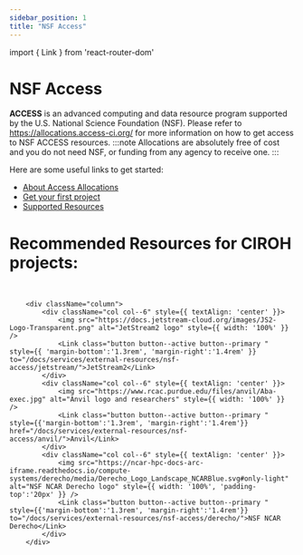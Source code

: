 ```yaml
---
sidebar_position: 1
title: "NSF Access"
---
```


import { Link } from 'react-router-dom'

# NSF Access
**ACCESS** is an advanced computing and data resource program supported by the U.S. National Science Foundation (NSF). Please refer to https://allocations.access-ci.org/ for more information on how to get access to NSF ACCESS resources. 
:::note
Allocations are absolutely free of cost and you do not need NSF, or funding from any agency to receive one. 
:::

Here are some useful links to get started:

- [About Access Allocations](https://allocations.access-ci.org/get-involved)
- [Get your first project](https://allocations.access-ci.org/get-your-first-project)
- [Supported Resources](https://allocations.access-ci.org/resources)


# Recommended Resources for CIROH projects:

<br />
         	
		<div className="column">
			<div className="col col--6" style={{ textAlign: 'center' }}>
				<img src="https://docs.jetstream-cloud.org/images/JS2-Logo-Transparent.png" alt="JetStream2 logo" style={{ width: '100%' }} />
				<Link class="button button--active button--primary " style={{ 'margin-bottom':'1.3rem', 'margin-right':'1.4rem' }} to="/docs/services/external-resources/nsf-access/jetstream/">JetStream2</Link>
			</div>
            <div className="col col--6" style={{ textAlign: 'center' }}>
				<img src="https://www.rcac.purdue.edu/files/anvil/Aba-exec.jpg" alt="Anvil logo and researchers" style={{ width: '100%' }} />
				<Link class="button button--active button--primary " style={{'margin-bottom':'1.3rem', 'margin-right':'1.4rem'}}  href="/docs/services/external-resources/nsf-access/anvil/">Anvil</Link>
			</div>
            <div className="col col--6" style={{ textAlign: 'center' }}>
				<img src="https://ncar-hpc-docs-arc-iframe.readthedocs.io/compute-systems/derecho/media/Derecho_Logo_Landscape_NCARBlue.svg#only-light" alt="NSF NCAR Derecho logo" style={{ width: '100%', 'padding-top':'20px' }} />
				<Link class="button button--active button--primary " style={{'margin-bottom':'1.3rem', 'margin-right':'1.4rem'}}  to="/docs/services/external-resources/nsf-access/derecho/">NSF NCAR Derecho</Link>
			</div>
		</div>

